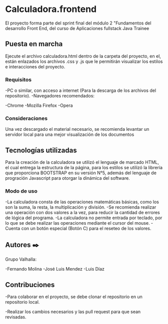 # Calculadora.frontend

El proyecto forma parte del sprint final del módulo 2 "Fundamentos del desarrollo Front End, del curso de Aplicaciones fullstack Java Trainee

## Puesta en marcha 

Ejecute el archivo calculadora.html dentro de la carpeta del proyecto, en el, están enlazados los archivos .css y .js que le permitirán visualizar los estilos e interacciones del proyecto.



### Requisitos 

-PC o similar, con acceso a internet (Para la descarga de los archivos del repositorio).
-Navegadores recomendados:

-Chrome
-Mozilla Firefox
-Opera

### Consideraciones

Una vez descargado el material necesario, se recomienda levantar un servidor local para una mejor visualización de los documentos

## Tecnologías utilizadas

Para la creación de la calculadora se utilizó el lenguaje de marcado HTML, el cual entrega la estructura de la página, para los estilos se utilizó la librería que proporciona BOOTSTRAP en su versión N°5, además del lenguaje de progración Javascript para otorgar la dinámica del software.

### Modo de uso 

-La calculadora consta de las operaciones matemáticas básicas, como los son la suma, la resta, la multiplicación y división.
-Se recomienda realizar una operación con dos valores a la vez, para reducir la cantidad de errores de lógica del programa.
-La calculadora no permite entrada por teclado, por lo que se debe realizar las operaciones mediante el cursor del mouse.
-Cuenta con un botón especial (Botón C) para el reseteo de los valores.

## Autores ✒️

Grupo Valhalla:

-Fernando Molina
-José Luis Mendez
-Luis Díaz

## Contribuciones

-Para colaborar en el proyecto, se debe clonar el repositorio en un repositorio local.

-Realizar los cambios necesarios y las pull request para que sean revisadas.